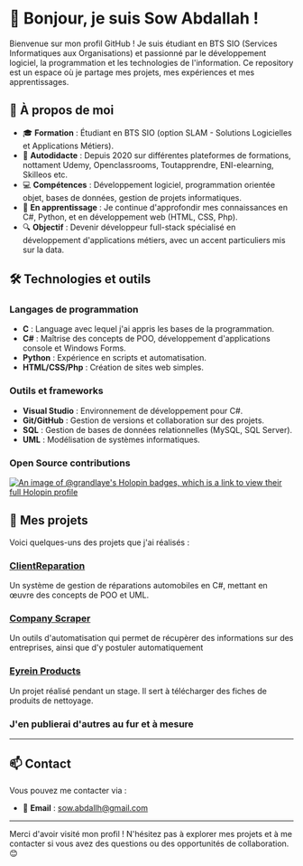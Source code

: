 # 👋 Bonjour, je suis Sow Abdallah !

Bienvenue sur mon profil GitHub ! Je suis étudiant en BTS SIO (Services Informatiques aux Organisations) et passionné par le développement logiciel, la programmation et les technologies de l'information. Ce repository est un espace où je partage mes projets, mes expériences et mes apprentissages.

## 🚀 À propos de moi

- 🎓 **Formation** : Étudiant en BTS SIO (option SLAM - Solutions Logicielles et Applications Métiers).
- 📖 **Autodidacte** : Depuis 2020 sur différentes plateformes de formations, nottament Udemy, Openclassrooms, Toutapprendre, ENI-elearning, Skilleos etc.
- 💻 **Compétences** : Développement logiciel, programmation orientée objet, bases de données, gestion de projets informatiques.
- 🌱 **En apprentissage** : Je continue d'approfondir mes connaissances en C#, Python, et en développement web (HTML, CSS, Php).
- 🔍 **Objectif** : Devenir développeur full-stack spécialisé en développement d'applications métiers, avec un accent particuliers mis sur la data.

## 🛠️ Technologies et outils

### Langages de programmation
- **C** : Language avec lequel j'ai appris les bases de la programmation.
- **C#** : Maîtrise des concepts de POO, développement d'applications console et Windows Forms.
- **Python** : Expérience en scripts et automatisation.
- **HTML/CSS/Php** : Création de sites web simples.

### Outils et frameworks
- **Visual Studio** : Environnement de développement pour C#.
- **Git/GitHub** : Gestion de versions et collaboration sur des projets.
- **SQL** : Gestion de bases de données relationnelles (MySQL, SQL Server).
- **UML** : Modélisation de systèmes informatiques.

### Open Source contributions 

[![An image of @grandlaye's Holopin badges, which is a link to view their full Holopin profile](https://holopin.me/grandlaye)](https://holopin.io/@grandlaye)

## 📂 Mes projets

Voici quelques-uns des projets que j'ai réalisés :

### [ClientReparation](https://github.com/GrandLay-e/BTSSIO/tree/main/ClientReparation)
Un système de gestion de réparations automobiles en C#, mettant en œuvre des concepts de POO et UML.
### [Company Scraper](https://github.com/grandlay-e/company-scraper)
Un outils d'automatisation qui permet de récupèrer des informations sur des entreprises, ainsi que d'y postuler automatiquement
### [Eyrein Products](https://github.com/GrandLay-e/eyrein-products)
Un projet réalisé pendant un stage. Il sert à télécharger des fiches de produits de nettoyage.
### J'en publierai d'autres au fur et à mesure

---

## 📫 Contact

Vous pouvez me contacter via :
- 📧 **Email** : [sow.abdallh@gmail.com](mailto:sow.abdallh@gmail.com)
---

Merci d'avoir visité mon profil ! N'hésitez pas à explorer mes projets et à me contacter si vous avez des questions ou des opportunités de collaboration. 😊
